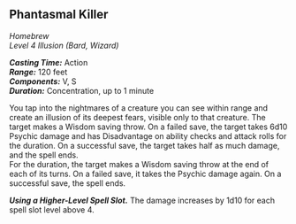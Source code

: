 ## Phantasmal Killer
*Homebrew*  
*Level 4 Illusion (Bard, Wizard)*

***Casting Time:*** Action  
***Range:*** 120 feet  
***Components:*** V, S  
***Duration:*** Concentration, up to 1 minute  

You tap into the nightmares of a creature you can see within range and create an illusion of its deepest fears, visible only to that creature. The target makes a Wisdom saving throw. On a failed save, the target takes 6d10 Psychic damage and has Disadvantage on ability checks and attack rolls for the duration. On a successful save, the target takes half as much damage, and the spell ends.  
For the duration, the target makes a Wisdom saving throw at the end of each of its turns. On a failed save, it takes the Psychic damage again. On a successful save, the spell ends.

***Using a Higher-Level Spell Slot.*** The damage increases by 1d10 for each spell slot level above 4.